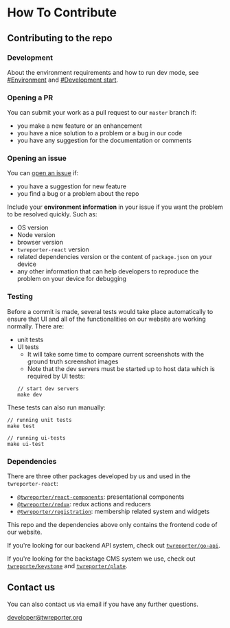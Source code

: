 # How To Contribute

## Contributing to the repo

### Development

About the environment requirements and how to run dev mode, see [#Environment](https://github.com/twreporter/twreporter-react#build-docker-image) and [#Development start](https://github.com/twreporter/twreporter-react#development-start).

### Opening a PR

You can submit your work as a pull request to our `master` branch if:

- you make a new feature or an enhancement
- you have a nice solution to a problem or a bug in our code
- you have any suggestion for the documentation or comments

### Opening an issue

You can [open an issue](https://github.com/twreporter/twreporter-react/issues) if:

- you have a suggestion for new feature
- you find a bug or a problem about the repo

Include your **environment information** in your issue if you want the problem to be resolved quickly. Such as:

- OS version
- Node version
- browser version
- `twreporter-react` version
- related dependencies version or the content of `package.json` on your device
- any other information that can help developers to reproduce the problem on your device for debugging

### Testing

Before a commit is made, several tests would take place automatically to ensure that UI and all of the functionalities on our website are working normally. There are:

- unit tests
- UI tests
  - It will take some time to compare current screenshots with the ground truth screenshot images
  - Note that the dev servers must be started up to host data which is required by UI tests:
  ```
  // start dev servers
  make dev
  ```

These tests can also run manually:

```
// running unit tests
make test

// running ui-tests
make ui-test
```

### Dependencies

There are three other packages developed by us and used in the `twreporter-react`:

- [`@twreporter/react-components`](https://github.com/twreporter/twreporter-react-components): presentational components
- [`@twreporter/redux`](https://github.com/twreporter/twreporter-redux): redux actions and reducers
- [`@twreporter/registration`](https://github.com/twreporter/react-redux-registration): membership related system and widgets

This repo and the dependencies above only contains the frontend code of our website.

If you're looking for our backend API system, check out [`twreporter/go-api`](https://github.com/twreporter/go-api).

If you're looking for the backstage CMS system we use, check out [`twreporte/keystone`](https://github.com/twreporter/keystone) and [`twreporter/plate`](https://github.com/twreporter/plate).

## Contact us

You can also contact us via email if you have any further questions.

developer@twreporter.org

